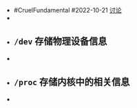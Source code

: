 - #CruelFundamental #2022-10-21 [讨论](https://github.com/CYZH1307/CruelFundamental/tree/main/homework/202210/21)
-
- ## `/dev` 存储物理设备信息
-
- ## `/proc` 存储内核中的相关信息
-